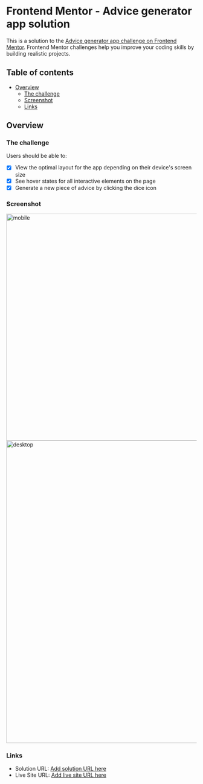 # Frontend Mentor - Advice generator app solution

This is a solution to the [Advice generator app challenge on Frontend Mentor](https://www.frontendmentor.io/challenges/advice-generator-app-QdUG-13db). Frontend Mentor challenges help you improve your coding skills by building realistic projects.

## Table of contents

- [Overview](#overview)
  - [The challenge](#the-challenge)
  - [Screenshot](#screenshot)
  - [Links](#links)

## Overview

### The challenge

Users should be able to:

- [x] View the optimal layout for the app depending on their device's screen size
- [x] See hover states for all interactive elements on the page
- [x] Generate a new piece of advice by clicking the dice icon

### Screenshot

<img width="600" alt="mobile" src="https://github.com/gracepal/frontend-mentor/assets/131278381/9e9052c5-5a7a-4ec6-aa2a-8adac9bcc065">

<img width="800" alt="desktop" src="https://github.com/gracepal/frontend-mentor/assets/131278381/745fc779-62aa-458c-ab7c-057d351797b1">

### Links

- Solution URL: [Add solution URL here](https://your-solution-url.com)
- Live Site URL: [Add live site URL here](https://your-live-site-url.com)
